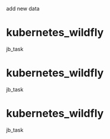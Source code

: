 add new data
# kubernetes_wildfly
jb_task
# kubernetes_wildfly
jb_task
# kubernetes_wildfly
jb_task
